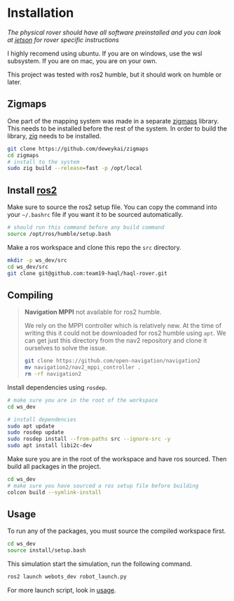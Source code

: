 # Installation

*The physical rover should have all software preinstalled and you can look at [jetson](./hardware/jetson.md#usage) for rover specific instructions*

I highly recomend using ubuntu. If you are on windows, use the wsl subsystem.
If you are on mac, you are on your own.

This project was tested with ros2 humble, but it should work on humble or later.

## Zigmaps

One part of the mapping system was made in a separate [zigmaps](./software/traverse_layer.md#zigmaps) library. This needs to be installed before the rest of the system. In order to build the library, [zig](https://ziglang.org/) needs to be installed. 

```bash
git clone https://github.com/deweykai/zigmaps
cd zigmaps
# install to the system
sudo zig build --release=fast -p /opt/local
```

## Install [ros2](https://docs.ros.org/en/humble/Installation/Alternatives/Ubuntu-Install-Binary.html)

Make sure to source the ros2 setup file. You can copy the command into
your `~/.bashrc` file if you want it to be sourced automatically.

```bash
# should run this command before any build command
source /opt/ros/humble/setup.bash
```

Make a ros workspace and clone this repo the `src` directory.

```bash
mkdir -p ws_dev/src
cd ws_dev/src
git clone git@github.com:team19-haql/haql-rover.git
```

## Compiling

> **Navigation MPPI** not available for ros2 humble.
> 
> We rely on the MPPI controller which is relatively new. At the time of writing this it could not be downloaded for ros2 humble using `apt`. We can get just this directory from the nav2 repository and clone it ourselves to solve the issue.
> ```bash
> git clone https://github.com/open-navigation/navigation2
> mv navigation2/nav2_mppi_controller .
> rm -rf navigation2
> ```

Install dependencies using `rosdep`.

```bash
# make sure you are in the root of the workspace
cd ws_dev

# install dependencies
sudo apt update
sudo rosdep update
sudo rosdep install --from-paths src --ignore-src -y
sudo apt install libi2c-dev
```

Make sure you are in the root of the workspace and have ros sourced.
Then build all packages in the project.

```bash
cd ws_dev
# make sure you have sourced a ros setup file before building
colcon build --symlink-install
```

## Usage

To run any of the packages, you must source the compiled workspace first.

```bash
cd ws_dev
source install/setup.bash
```

This simulation start the simulation, run the following command.

```bash
ros2 launch webots_dev robot_launch.py 
```

For more launch script, look in [usage](./usage.md).
